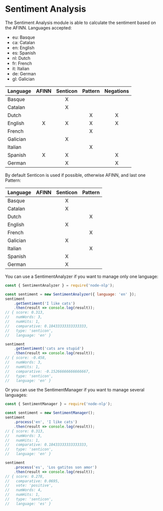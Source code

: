 # Sentiment Analysis

The Sentiment Analysis module is able to calculate the sentiment based on the AFINN.
Languages accepted:

- eu: Basque
- ca: Catalan
- en: English
- es: Spanish
- nl: Dutch
- fr: French
- it: Italian
- de: German
- gl: Galician

| Language | AFINN | Senticon | Pattern | Negations |
| -------- | :---: | :------: | :-----: | :-------: |
| Basque   |       |    X     |         |           |
| Catalan  |       |    X     |         |           |
| Dutch    |       |          |    X    |     X     |
| English  |   X   |    X     |    X    |     X     |
| French   |       |          |    X    |           |
| Galician |       |    X     |         |           |
| Italian  |       |          |    X    |           |
| Spanish  |   X   |    X     |         |     X     |
| German   |       |    X     |         |     X     |

By default Senticon is used if possible, otherwise AFINN, and last one Pattern:

| Language | AFINN | Senticon | Pattern |
| -------- | :---: | :------: | :-----: |
| Basque   |       |    X     |         |
| Catalan  |       |    X     |         |
| Dutch    |       |          |    X    |
| English  |       |    X     |         |
| French   |       |          |    X    |
| Galician |       |    X     |         |
| Italian  |       |          |    X    |
| Spanish  |       |    X     |         |
| German   |       |    X     |         |

You can use a SentimentAnalyzer if you want to manage only one language:

```javascript
const { SentimentAnalyzer } = require('node-nlp');

const sentiment = new SentimentAnalyzer({ language: 'en' });
sentiment
    .getSentiment('I like cats')
    .then(result => console.log(result));
// { score: 0.313,
//   numWords: 3,
//   numHits: 1,
//   comparative: 0.10433333333333333,
//   type: 'senticon',
//   language: 'en' }

sentiment
    .getSentiment('cats are stupid')
    .then(result => console.log(result));
// { score: -0.458,
//   numWords: 3,
//   numHits: 1,
//   comparative: -0.15266666666666667,
//   type: 'senticon',
//   language: 'en' }
```

Or you can use the SentimentManager if you want to manage several languages:

```javascript
const { SentimentManager } = require('node-nlp');

const sentiment = new SentimentManager();
sentiment
    .process('en', 'I like cats')
    .then(result => console.log(result));
// { score: 0.313,
//   numWords: 3,
//   numHits: 1,
//   comparative: 0.10433333333333333,
//   type: 'senticon',
//   language: 'en' }

sentiment
    .process('es', 'Los gatitos son amor')
    .then(result => console.log(result));
// { score: 0.278,
//   comparative: 0.0695,
//   vote: 'positive',
//   numWords: 4,
//   numHits: 1,
//   type: 'senticon',
//   language: 'es' }
```

